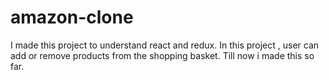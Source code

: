 # amazon-clone
I made this project to understand react and redux.
In this project , user can add or remove products from the shopping basket.
Till now i made this so far.
